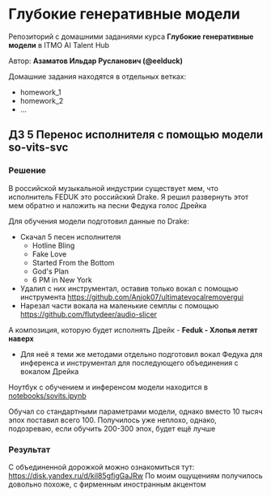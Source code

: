 # Глубокие генеративные модели

Репозиторий с домашними заданиями курса __Глубокие генеративные модели__ в ITMO AI Talent Hub

Автор: __Азаматов Ильдар Русланович (@eelduck)__

Домашние задания находятся в отдельных ветках:
- homework_1
- homework_2
- ...

## ДЗ 5 Перенос исполнителя с помощью модели so-vits-svc

### Решение
В российской музыкальной индустрии существует мем, что исполнитель FEDUK это российский Drake. Я решил развернуть этот мем обратно и наложить на песни Федука голос Дрейка

Для обучения модели подготовил данные по Drake:
- Скачал 5 песен исполнителя
    - Hotline Bling
    - Fake Love
    - Started From the Bottom
    - God's Plan
    - 6 PM in New York
- Удалил с них инструментал, оставив только вокал с помощью инструмента  https://github.com/Anjok07/ultimatevocalremovergui
- Нарезал части вокала на маленькие семплы с помощью https://github.com/flutydeer/audio-slicer

А композиция, которую будет исполнять Дрейк - __Feduk - Хлопья летят наверх__
- Для неё я теми же методами отдельно подготовил вокал Федука для инференса и инструментал для последующего объединения с вокалом Дрейка

Ноутбук с обучением и инференсом модели находится в [notebooks/sovits.ipynb](notebooks/sovits.ipynb)

Обучал со стандартными параметрами модели, однако вместо 10 тысяч эпох поставил всего 100. Получилось уже неплохо, однако, подозреваю, если обучить 200-300 эпох, будет ещё лучше

### Результат
С объединенной дорожкой можно ознакомиться тут: https://disk.yandex.ru/d/kil85gfigGaJRw
По моим ощущениям получилось довольно похоже, с фирменным иностранным акцентом

